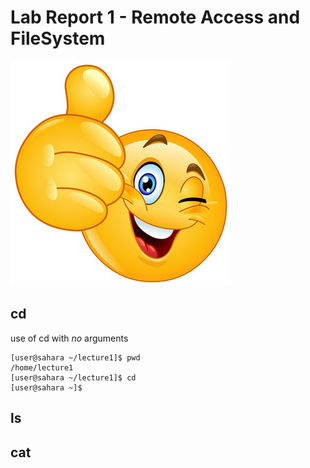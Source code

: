 # Lab Report 1 - Remote Access and FileSystem
![Image](360_F_217188426_smgwnDFnQC5DHQ8mKGkdsMO7oDDP5nZn.jpg)
## cd
use of cd with *no* arguments
```
[user@sahara ~/lecture1]$ pwd
/home/lecture1
[user@sahara ~/lecture1]$ cd
[user@sahara ~]$
```
## ls

## cat

